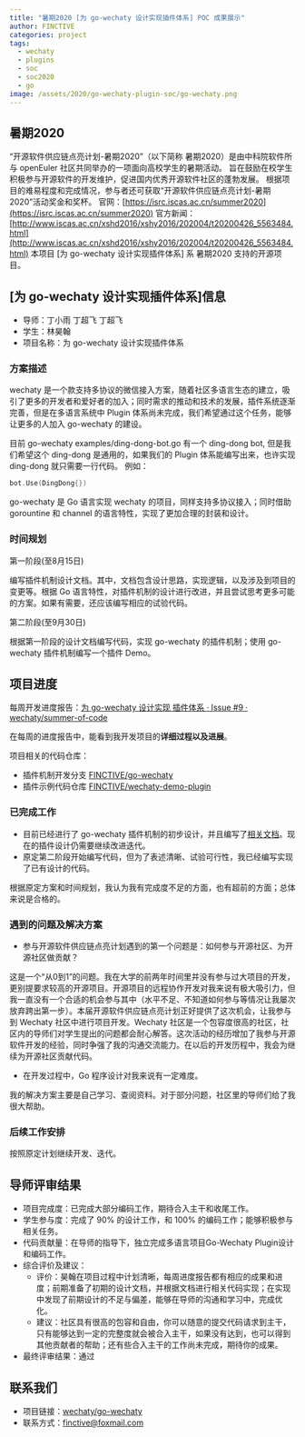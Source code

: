 ```yaml
---
title: "暑期2020 [为 go-wechaty 设计实现插件体系] POC 成果展示"
author: FINCTIVE
categories: project
tags:
  - wechaty
  - plugins
  - soc
  - soc2020
  - go
image: /assets/2020/go-wechaty-plugin-soc/go-wechaty.png
---
```


## 暑期2020

“开源软件供应链点亮计划-暑期2020”（以下简称 暑期2020）是由中科院软件所与 openEuler 社区共同举办的一项面向高校学生的暑期活动。
旨在鼓励在校学生积极参与开源软件的开发维护，促进国内优秀开源软件社区的蓬勃发展。
根据项目的难易程度和完成情况，参与者还可获取“开源软件供应链点亮计划-暑期2020”活动奖金和奖杯。
官网：[https://isrc.iscas.ac.cn/summer2020](https://isrc.iscas.ac.cn/summer2020) 官方新闻：[http://www.iscas.ac.cn/xshd2016/xshy2016/202004/t20200426_5563484.html](http://www.iscas.ac.cn/xshd2016/xshy2016/202004/t20200426_5563484.html)
本项目 [为 go-wechaty 设计实现插件体系] 系 暑期2020 支持的开源项目。

## [为 go-wechaty 设计实现插件体系]信息

- 导师：丁小雨 丁超飞 丁超飞
- 学生：林昊翰
- 项目名称：为 go-wechaty 设计实现插件体系

### 方案描述

wechaty 是一个款支持多协议的微信接入方案，随着社区多语言生态的建立，吸引了更多的开发者和爱好者的加入；同时需求的推动和技术的发展，插件系统逐渐完善，但是在多语言系统中 Plugin 体系尚未完成，我们希望通过这个任务，能够让更多的人加入 go-wechaty 的建设。

目前 go-wechaty examples/ding-dong-bot.go 有一个 ding-dong bot, 但是我们希望这个 ding-dong 是通用的，如果我们的 Plugin 体系能编写出来，也许实现 ding-dong 就只需要一行代码。
例如：

```go
bot.Use(DingDong{})
```

go-wechaty 是 Go 语言实现 wechaty 的项目，同样支持多协议接入；同时借助 gorountine 和 channel 的语言特性，实现了更加合理的封装和设计。

### 时间规划

第一阶段(至8月15日)

编写插件机制设计文档。其中，文档包含设计思路，实现逻辑，以及涉及到项目的变更等。根据 Go 语言特性，对插件机制的设计进行改进，并且尝试思考更多可能的方案。如果有需要，还应该编写相应的试验代码。

第二阶段(至9月30日)

根据第一阶段的设计文档编写代码，实现 go-wechaty 的插件机制；使用 go-wechaty 插件机制编写一个插件 Demo。

## 项目进度

每周开发进度报告：[为 go-wechaty 设计实现 插件体系 · Issue #9 · wechaty/summer-of-code](https://github.com/wechaty/summer-of-code/issues/9)

在每周的进度报告中，能看到我开发项目的**详细过程以及进展**。

项目相关的代码仓库：

- 插件机制开发分支 [FINCTIVE/go-wechaty](https://github.com/FINCTIVE/go-wechaty/tree/plugin)
- 插件示例代码仓库 [FINCTIVE/wechaty-demo-plugin](https://github.com/FINCTIVE/wechaty-demo-plugin)

### 已完成工作

- 目前已经进行了 go-wechaty 插件机制的初步设计，并且编写了[相关文档](https://github.com/wechaty/summer-of-code/issues/9#issuecomment-673422731)。现在的插件设计仍需要继续改进迭代。
- 原定第二阶段开始编写代码，但为了表述清晰、试验可行性，我已经编写实现了已有设计的代码。

根据原定方案和时间规划，我认为我有完成度不足的方面，也有超前的方面；总体来说是合格的。

### 遇到的问题及解决方案

- 参与开源软件供应链点亮计划遇到的第一个问题是：如何参与开源社区、为开源社区做贡献？

这是一个“从0到1”的问题。我在大学的前两年时间里并没有参与过大项目的开发，更别提要求较高的开源项目。开源项目的远程协作开发对我来说有极大吸引力，但我一直没有一个合适的机会参与其中（水平不足、不知道如何参与等情况让我屡次放弃跨出第一步）。本届开源软件供应链点亮计划正好提供了这次机会，让我参与到 Wechaty 社区中进行项目开发。Wechaty 社区是一个包容度很高的社区，社区内的导师们对学生提出的问题都会耐心解答。这次活动的经历增加了我参与开源软件开发的经验，同时争强了我的沟通交流能力。在以后的开发历程中，我会为继续为开源社区贡献代码。

- 在开发过程中，Go 程序设计对我来说有一定难度。

我的解决方案主要是自己学习、查阅资料。对于部分问题，社区里的导师们给了我很大帮助。

### 后续工作安排

按照原定计划继续开发、迭代。

## 导师评审结果

- 项目完成度：已完成大部分编码工作，期待合入主干和收尾工作。
- 学生参与度：完成了 90% 的设计工作，和 100% 的编码工作；能够积极参与相关任务。
- 代码贡献量：在导师的指导下，独立完成多语言项目Go-Wechaty Plugin设计和编码工作。
- 综合评价及建议：
  - 评价：昊翰在项目过程中计划清晰，每周进度报告都有相应的成果和进度；前期准备了初期的设计文档，并根据文档进行相关代码实现；在实现中发现了前期设计的不足与偏差，能够在导师的沟通和学习中，完成优化。
  - 建议：社区具有很高的包容和自由，你可以随意的提交代码请求到主干，只有能够达到一定的完整度就会被合入主干，如果没有达到，也可以得到其他贡献者的帮助；还有些合入主干的工作尚未完成，期待你的成果。
- 最终评审结果：通过

## 联系我们

- 项目链接：[wechaty/go-wechaty](https://github.com/wechaty/go-wechaty)
- 联系方式：finctive@foxmail.com
